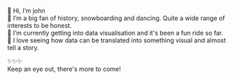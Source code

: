 👋 Hi, I’m john <br />
👀 I’m a big fan of history, snowboarding and dancing. Quite a wide range of interests to be honest. <br />
🌱 I’m currently getting into data visualisation and it's been a fun ride so far. <br />
💞️ I love seeing how data can be translated into something visual and almost tell a story. 

✨✨✨ <br />
Keep an eye out, there's more to come! 

<!---
john-wei0327/john-wei0327 is a ✨ special ✨ repository because its `README.md` (this file) appears on your GitHub profile.
You can click the Preview link to take a look at your changes.
--->

